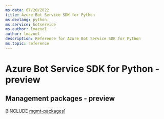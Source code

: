 ```yaml
---
ms.data: 07/20/2022
title: Azure Bot Service SDK for Python
ms.devlang: python
ms.service: botservice
ms.author: lmazuel
author: lmazuel
description: Reference for Azure Bot Service SDK for Python
ms.topic: reference
---
```

# Azure Bot Service SDK for Python - preview

## Management packages - preview
[!INCLUDE [mgmt-packages](bot-service-mgmt-index.md)]
